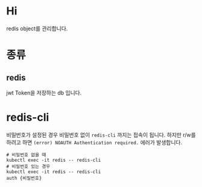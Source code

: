 # Hi

redis object를 관리합니다.

# 종류

## redis

jwt Token을 저장하는 db 입니다.

# redis-cli

비밀번호가 설정된 경우 비밀번호 없이 `redis-cli` 까지는 접속이 됩니다. 하지만 r/w를 하려고 하면 `(error) NOAUTH Authentication required.` 에러가 발생합니다.

```shell
# 비밀번호 없을 때
kubectl exec -it redis -- redis-cli
# 비밀번호 있는 경우
kubectl exec -it redis -- redis-cli
auth {비밀번호}
```
